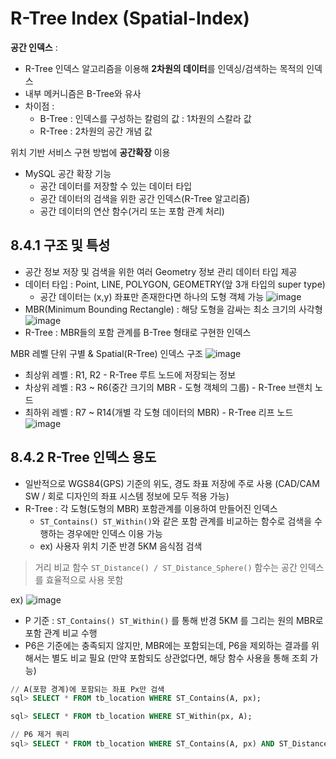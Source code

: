 # R-Tree Index (Spatial-Index) 
**공간 인덱스** : 
- R-Tree 인덱스 알고리즘을 이용해 **2차원의 데이터**를 인덱싱/검색하는 목적의 인덱스
- 내부 메커니즘은 B-Tree와 유사 
- 차이점 : 
  - B-Tree : 인덱스를 구성하는 칼럼의 값 : 1차원의 스칼라 값
  - R-Tree : 2차원의 공간 개념 값 

위치 기반 서비스 구현 방법에 **공간확장** 이용
- MySQL 공간 확장 기능
  - 공간 데이터를 저장할 수 있는 데이터 타입
  - 공간 데이터의 검색을 위한 공간 인덱스(R-Tree 알고리즘) 
  - 공간 데이터의 연산 함수(거리 또는 포함 관계 처리) 

## 8.4.1 구조 및 특성
- 공간 정보 저장 및 검색을 위한 여러 Geometry 정보 관리 데이터 타입 제공
- 데이터 타입 : Point, LINE, POLYGON, GEOMETRY(앞 3개 타입의 super type) 
  - 공간 데이터는 (x,y) 좌표만 존재한다면 하나의 도형 객체 가능 
![image](https://media.oss.navercorp.com/user/29491/files/c387d1a2-e896-4ea2-99a7-2923b679b8b8)
- MBR(Minimum Bounding Rectangle) : 해당 도형을 감싸는 최소 크기의 사각형 
![image](https://media.oss.navercorp.com/user/29491/files/c14899ba-43e3-45ea-9fde-b2f1ce4b0a8f)
- R-Tree : MBR들의 포함 관계를 B-Tree 형태로 구현한 인덱스 

MBR 레벨 단위 구별 & Spatial(R-Tree) 인덱스 구조 
![image](https://media.oss.navercorp.com/user/29491/files/615c914f-90e6-402f-823b-e9a065966250)
- 최상위 레벨 : R1, R2 - R-Tree 루트 노드에 저장되는 정보
- 차상위 레벨 : R3 ~ R6(중간 크기의 MBR - 도형 객체의 그룹) - R-Tree 브랜치 노드 
- 최하위 레벨 : R7 ~ R14(개별 각 도형 데이터의 MBR)  - R-Tree 리프 노드 
![image](https://media.oss.navercorp.com/user/29491/files/e99bd642-e6fb-4354-b71a-8fbd0eea2685)

## 8.4.2 R-Tree 인덱스 용도 
- 일반적으로 WGS84(GPS) 기준의 위도, 경도 좌표 저장에 주로 사용 (CAD/CAM SW / 회로 디자인의 좌표 시스템 정보에 모두 적용 가능) 
- R-Tree : 각 도형(도형의 MBR) 포함관계를 이용하여 만들어진 인덱스 
  - `ST_Contains() ST_Within()`와 같은 포함 관계를 비교하는 함수로 검색을 수행하는 경우에만 인덱스 이용 가능 
  - ex) 사용자 위치 기준 반경 5KM 음식점 검색 
> 거리 비교 함수 `ST_Distance() / ST_Distance_Sphere()` 함수는 공간 인덱스를 효율적으로 사용 못함 

ex) 
![image](https://media.oss.navercorp.com/user/29491/files/8ffba313-9dd5-40e5-8226-bbfaeea0a5a3)
- P 기준 : `ST_Contains() ST_Within()` 를 통해 반경 5KM 를 그리는 원의 MBR로 포함 관계 비교 수행 
- P6은 기준에는 충족되지 않지만, MBR에는 포함되는데, P6을 제외하는 결과를 위해서는 별도 비교 필요 (만약 포함되도 상관없다면, 해당 함수 사용을 통해 조회 가능)

```sql 
// A(포함 경계)에 포함되는 좌표 Px만 검색
sql> SELECT * FROM tb_location WHERE ST_Contains(A, px);

sql> SELECT * FROM tb_location WHERE ST_Within(px, A);

// P6 제거 쿼리 
sql> SELECT * FROM tb_location WHERE ST_Contains(A, px) AND ST_Distance_Sphere(p, px) <= 5*1000 // 5km
```
